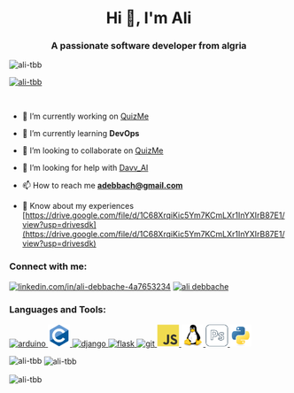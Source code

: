 <h1 align="center">Hi 👋, I'm Ali</h1>
<h3 align="center">A passionate software developer from algria</h3>

<p align="left"> <img src="https://komarev.com/ghpvc/?username=ali-tbb&label=Profile%20views&color=0e75b6&style=flat" alt="ali-tbb" /> </p>

<p align="left"> <a href="https://github.com/ryo-ma/github-profile-trophy"><img src="https://github-profile-trophy.vercel.app/?username=ali-tbb" alt="ali-tbb" /></a> </p>

<p align="left"> <a href="https://twitter.com/" target="blank"><img src="https://img.shields.io/twitter/follow/?logo=twitter&style=for-the-badge" alt="" /></a> </p>

- 🔭 I’m currently working on [QuizMe](https://github.com/Ali-TBB/QuizMe.git)

- 🌱 I’m currently learning **DevOps**

- 👯 I’m looking to collaborate on [QuizMe](https://github.com/Ali-TBB/QuizMe.git)

- 🤝 I’m looking for help with [Davv_AI](https://github.com/Ali-TBB/Davv_AI.git)

- 📫 How to reach me **adebbach@gmail.com**

- 📄 Know about my experiences [https://drive.google.com/file/d/1C68XrqiKic5Ym7KCmLXr1InYXIrB87E1/view?usp=drivesdk](https://drive.google.com/file/d/1C68XrqiKic5Ym7KCmLXr1InYXIrB87E1/view?usp=drivesdk)

<h3 align="left">Connect with me:</h3>
<p align="left">
<a href="https://linkedin.com/in/linkedin.com/in/ali-debbache-4a7653234" target="blank"><img align="center" src="https://raw.githubusercontent.com/rahuldkjain/github-profile-readme-generator/master/src/images/icons/Social/linked-in-alt.svg" alt="linkedin.com/in/ali-debbache-4a7653234" height="30" width="40" /></a>
<a href="https://web.facebook.com/profile.php?id=100017297711845" target="blank"><img align="center" src="https://raw.githubusercontent.com/rahuldkjain/github-profile-readme-generator/master/src/images/icons/Social/facebook.svg" alt="ali debbache" height="30" width="40" /></a>
</p>

<h3 align="left">Languages and Tools:</h3>
<p align="left"> <a href="https://www.arduino.cc/" target="_blank" rel="noreferrer"> <img src="https://cdn.worldvectorlogo.com/logos/arduino-1.svg" alt="arduino" width="40" height="40"/> </a> <a href="https://www.cprogramming.com/" target="_blank" rel="noreferrer"> <img src="https://raw.githubusercontent.com/devicons/devicon/master/icons/c/c-original.svg" alt="c" width="40" height="40"/> </a> <a href="https://www.djangoproject.com/" target="_blank" rel="noreferrer"> <img src="https://cdn.worldvectorlogo.com/logos/django.svg" alt="django" width="40" height="40"/> </a> <a href="https://flask.palletsprojects.com/" target="_blank" rel="noreferrer"> <img src="https://www.vectorlogo.zone/logos/pocoo_flask/pocoo_flask-icon.svg" alt="flask" width="40" height="40"/> </a> <a href="https://git-scm.com/" target="_blank" rel="noreferrer"> <img src="https://www.vectorlogo.zone/logos/git-scm/git-scm-icon.svg" alt="git" width="40" height="40"/> </a> <a href="https://developer.mozilla.org/en-US/docs/Web/JavaScript" target="_blank" rel="noreferrer"> <img src="https://raw.githubusercontent.com/devicons/devicon/master/icons/javascript/javascript-original.svg" alt="javascript" width="40" height="40"/> </a> <a href="https://www.linux.org/" target="_blank" rel="noreferrer"> <img src="https://raw.githubusercontent.com/devicons/devicon/master/icons/linux/linux-original.svg" alt="linux" width="40" height="40"/> </a> <a href="https://www.photoshop.com/en" target="_blank" rel="noreferrer"> <img src="https://raw.githubusercontent.com/devicons/devicon/master/icons/photoshop/photoshop-line.svg" alt="photoshop" width="40" height="40"/> </a> <a href="https://www.python.org" target="_blank" rel="noreferrer"> <img src="https://raw.githubusercontent.com/devicons/devicon/master/icons/python/python-original.svg" alt="python" width="40" height="40"/> </a> </p>

<p><img align="left" src="https://github-readme-stats.vercel.app/api/top-langs?username=ali-tbb&show_icons=true&locale=en&layout=compact" alt="ali-tbb" /></p>

<p>&nbsp;<img align="center" src="https://github-readme-stats.vercel.app/api?username=ali-tbb&show_icons=true&locale=en" alt="ali-tbb" /></p>

<p><img align="center" src="https://github-readme-streak-stats.herokuapp.com/?user=ali-tbb&" alt="ali-tbb" /></p>
